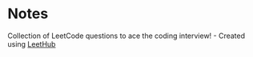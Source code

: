 # Notes
Collection of LeetCode questions to ace the coding interview! - Created using [LeetHub](https://github.com/QasimWani/LeetHub)
